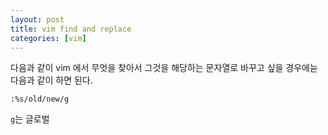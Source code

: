 ```yaml
---
layout: post
title: vim find and replace
categories: [vim]
---
```


다음과 같이 vim 에서 무엇을 찾아서 그것을 해당하는 문자열로 바꾸고 싶을 경우에늗 다음과 같이 하면 된다.

```
:%s/old/new/g
```

`g`는 글로벌

